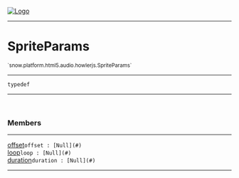 
[![Logo](../../../../../../images/logo.png)](../../../../../../api/index.html)

---



<h1>SpriteParams</h1>
<small>`snow.platform.html5.audio.howlerjs.SpriteParams`</small>



---

`typedef`

---

&nbsp;
&nbsp;



<h3>Members</h3> <hr/><span class="member apipage">
                <a name="offset"><a class="lift" href="#offset">offset</a></a><code class="signature apipage">offset : [Null](#)</code><br/></span>
            <span class="small_desc_flat"></span><span class="member apipage">
                <a name="loop"><a class="lift" href="#loop">loop</a></a><code class="signature apipage">loop : [Null](#)</code><br/></span>
            <span class="small_desc_flat"></span><span class="member apipage">
                <a name="duration"><a class="lift" href="#duration">duration</a></a><code class="signature apipage">duration : [Null](#)</code><br/></span>
            <span class="small_desc_flat"></span>







---

&nbsp;
&nbsp;
&nbsp;
&nbsp;